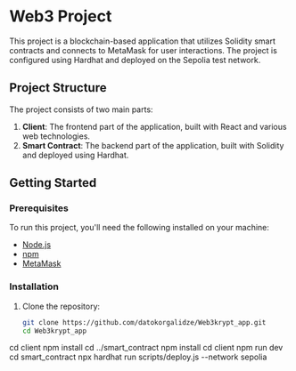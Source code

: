# Web3 Project

This project is a blockchain-based application that utilizes Solidity smart contracts and connects to MetaMask for user interactions. The project is configured using Hardhat and deployed on the Sepolia test network.

## Project Structure

The project consists of two main parts:

1. **Client**: The frontend part of the application, built with React and various web technologies.
2. **Smart Contract**: The backend part of the application, built with Solidity and deployed using Hardhat.

## Getting Started

### Prerequisites

To run this project, you'll need the following installed on your machine:

- [Node.js](https://nodejs.org/)
- [npm](https://www.npmjs.com/)
- [MetaMask](https://metamask.io/)

### Installation

1. Clone the repository:
   ```sh
   git clone https://github.com/datokorgalidze/Web3krypt_app.git
   cd Web3krypt_app
cd client
npm install
cd ../smart_contract
npm install
cd client
npm run dev
cd smart_contract
npx hardhat run scripts/deploy.js --network sepolia

